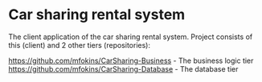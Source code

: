 # Car sharing rental system
The client application of the car sharing rental system.
Project consists of this (client) and 2 other tiers (repositories):

https://github.com/mfokins/CarSharing-Business - The business logic tier
https://github.com/mfokins/CarSharing-Database - The database tier
